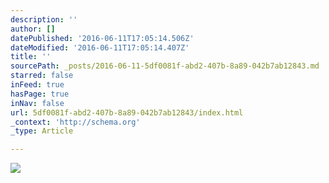 ```yaml
---
description: ''
author: []
datePublished: '2016-06-11T17:05:14.506Z'
dateModified: '2016-06-11T17:05:14.407Z'
title: ''
sourcePath: _posts/2016-06-11-5df0081f-abd2-407b-8a89-042b7ab12843.md
starred: false
inFeed: true
hasPage: true
inNav: false
url: 5df0081f-abd2-407b-8a89-042b7ab12843/index.html
_context: 'http://schema.org'
_type: Article

---
```

![](https://the-grid-user-content.s3-us-west-2.amazonaws.com/a70e9853-77e0-472e-8bbb-64e46f30fec4.jpg)